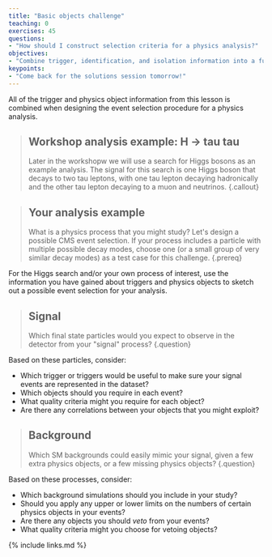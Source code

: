 ```yaml
---
title: "Basic objects challenge"
teaching: 0
exercises: 45
questions:
- "How should I construct selection criteria for a physics analysis?"
objectives:
- "Combine trigger, identification, and isolation information into a full selection for a specific physics process."
keypoints:
- "Come back for the solutions session tomorrow!"
---
```


All of the trigger and physics object information from this lesson is combined when designing the event selection procedure for a physics analysis.

> ## Workshop analysis example: H -> tau tau
> Later in the workshopw we will use a search for Higgs bosons as an example analysis. The signal for this search is one Higgs boson that decays to two tau leptons, with one tau lepton decaying hadronically and the other tau lepton decaying to a muon and neutrinos.
{.callout}

> ## Your analysis example
> What is a physics process that you might study? Let's design a possible CMS event selection. If your process includes a particle with multiple possible decay modes, choose one (or a small group of very similar decay modes) as a test case for this challenge. 
{.prereq}

For the Higgs search and/or your own process of interest, use the information you have gained about triggers and physics objects to sketch out a possible event selection for your analysis.

> ## Signal
> Which final state particles would you expect to observe in the detector from your "signal" process?
{.question}

Based on these particles, consider:
 * Which trigger or triggers would be useful to make sure your signal events are represented in the dataset?
 * Which objects should you require in each event?
 * What quality criteria might you require for each object?
 * Are there any correlations between your objects that you might exploit?

> ## Background
> Which SM backgrounds could easily mimic your signal, given a few extra physics objects, or a few missing physics objects?
{.question}

Based on these processes, consider:
 * Which background simulations should you include in your study? 
 * Should you apply any upper or lower limits on the numbers of certain physics objects in your events?
 * Are there any objects you should *veto* from your events?
 * What quality criteria might you choose for vetoing objects?

{% include links.md %}
